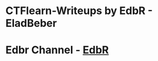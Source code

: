 # CTFlearn-Writeups by EdbR - EladBeber
# Edbr Channel - [EdbR](https://www.youtube.com/channel/UCoD5lhTM5qtEKiFkhsDECkQ?view_as=subscriber)
